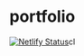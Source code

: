 # portfolio

[![Netlify Status](https://api.netlify.com/api/v1/badges/9bfd1a3d-b89d-43a8-9131-21d1ebc7ecc4/deploy-status)](https://app.netlify.com/sites/jordanscheftic/deploys)cl